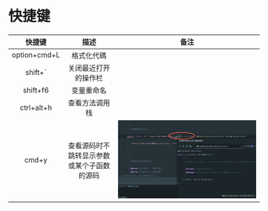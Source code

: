 # 快捷键

|     快捷键     |                    描述                    | 备注  |
| :------------: | :----------------------------------------: | :---: |
| option+cmd+L |                 格式化代碼                 |       |
|    shift+`     |            关闭最近打开的操作栏            |       |
|    shift+f6    |                 变量重命名                 |       |
|   ctrl+alt+h   |               查看方法调用栈               |       |
|     cmd+y      | 查看源码时不跳转显示参数或某个子函数的源码 | ![a1] |

[a1]: ../../../image/技术总结/AS-shortKeyboard/codeInOneWindow.png
